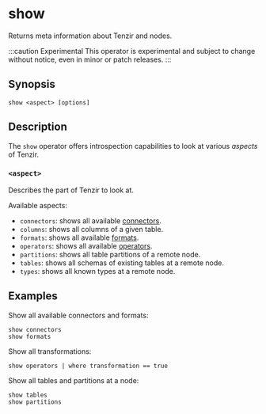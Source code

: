 # show

Returns meta information about Tenzir and nodes.

:::caution Experimental
This operator is experimental and subject to change without notice, even in
minor or patch releases.
:::

## Synopsis

```
show <aspect> [options]
```

## Description

The `show` operator offers introspection capabilities to look at various
*aspects* of Tenzir.

### `<aspect>`

Describes the part of Tenzir to look at.

Available aspects:

- `connectors`: shows all available [connectors](../../connectors.md).
- `columns`: shows all columns of a given table.
- `formats`: shows all available [formats](../../formats.md).
- `operators`: shows all available [operators](../../operators.md).
- `partitions`: shows all table partitions of a remote node.
- `tables`: shows all schemas of existing tables at a remote node.
- `types`: shows all known types at a remote node.

## Examples

Show all available connectors and formats:

```
show connectors
show formats
```

Show all transformations:

```
show operators | where transformation == true
```

Show all tables and partitions at a node:

```
show tables
show partitions
```
